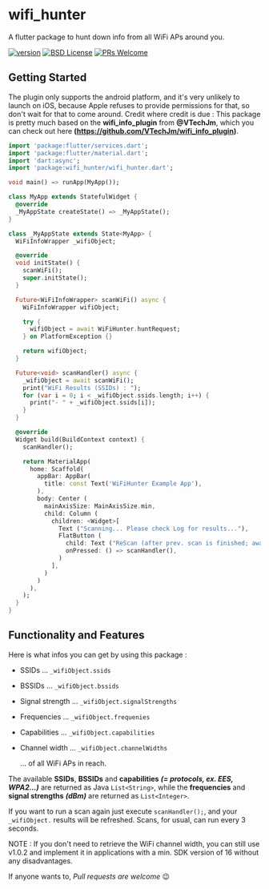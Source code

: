 # wifi_hunter

A flutter package to hunt down info from all WiFi APs around you.

<p><a href="https://pub.dartlang.org/packages/wifi_hunter/" rel="nofollow"><img alt="version" src="https://img.shields.io/pub/v/wifi_hunter.svg?style=flat-square" style="max-width:100%;"></a>
<a href="https://github.com/klingens13/wifi_hunter/blob/master/LICENSE"><img alt="BSD License" src="https://img.shields.io/github/license/klingens13/wifi_hunter.svg?style=flat-square" style="max-width:100%;"></a>
<a href="http://makeapullrequest.com" rel="nofollow"><img alt="PRs Welcome" src="https://img.shields.io/badge/PRs-welcome-brightgreen.svg?style=flat-square" style="max-width:100%;"></a></p>

## Getting Started
The plugin only supports the android platform, and it's very unlikely to launch on iOS, because Apple refuses to provide permissions for that, so don't wait for that to come around.
Credit where credit is due : This package is pretty much based on the __wifi_info_plugin__ from __@VTechJm__, which you can check out here __(https://github.com/VTechJm/wifi_info_plugin)__.

```dart
import 'package:flutter/services.dart';
import 'package:flutter/material.dart';
import 'dart:async';
import 'package:wifi_hunter/wifi_hunter.dart';

void main() => runApp(MyApp());

class MyApp extends StatefulWidget {
  @override
  _MyAppState createState() => _MyAppState();
}

class _MyAppState extends State<MyApp> {
  WiFiInfoWrapper _wifiObject;

  @override
  void initState() {
    scanWiFi();
    super.initState();
  }

  Future<WiFiInfoWrapper> scanWiFi() async {
    WiFiInfoWrapper wifiObject;

    try {
      wifiObject = await WiFiHunter.huntRequest;
    } on PlatformException {}

    return wifiObject;
  }

  Future<void> scanHandler() async {
    _wifiObject = await scanWiFi();
    print("WiFi Results (SSIDs) : ");
    for (var i = 0; i < _wifiObject.ssids.length; i++) {
      print("- " + _wifiObject.ssids[i]);
    }
  }

  @override
  Widget build(BuildContext context) {
    scanHandler();

    return MaterialApp(
      home: Scaffold(
        appBar: AppBar(
          title: const Text('WiFiHunter Example App'),
        ),
        body: Center (
          mainAxisSize: MainAxisSize.min,
          child: Column (
            children: <Widget>[
              Text ("Scanning... Please check Log for results..."),
              FlatButton (
                child: Text ("ReScan (after prev. scan is finished; await...)"),
                onPressed: () => scanHandler(),
              )
            ],
          )
        )
      ),
    );
  }
}
```

## Functionality and Features
Here is what infos you can get by using this package :

  * SSIDs ...                         ```_wifiObject.ssids```
  * BSSIDs ...                        ```_wifiObject.bssids```
  * Signal strength ...               ```_wifiObject.signalStrengths```
  * Frequencies ...                   ```_wifiObject.frequenies```
  * Capabilities ...                  ```_wifiObject.capabilities```
  * Channel width ...                 ```_wifiObject.channelWidths```
  
    ... of all WiFi APs in reach.
    

The available __SSIDs__, __BSSIDs__ and __capabilities__ ___(= protocols, ex. EES, WPA2...)___ are returned as Java ```List<String>```,
while the __frequencies__ and __signal strengths__ ___(dBm)___ are returned as ```List<Integer>```.


If you want to run a scan again just execute ```scanHandler();```, and your ```_wifiObject.``` results will be refreshed.
Scans, for usual, can run every 3 seconds.


NOTE : If you don't need to retrieve the WiFi channel width, you can still use v1.0.2 and implement it in applications with a min. SDK version of 16 without any disadvantages.


If anyone wants to, _Pull requests are welcome_ 😉 






